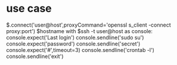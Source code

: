# use case
$.connect('user@host',proxyCommand='openssl s_client -connect proxy:port')
$hostname
with $ssh -t user@host as console:
    console.expect('Last login')
    console.sendline('sudo su')
    console.expect('password')
    console.sendline('secret')
    console.expect('#',timeout=3)
    console.sendline('crontab -l')
    console.sendline('exit')
